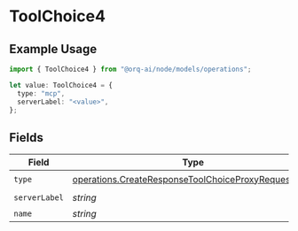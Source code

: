# ToolChoice4

## Example Usage

```typescript
import { ToolChoice4 } from "@orq-ai/node/models/operations";

let value: ToolChoice4 = {
  type: "mcp",
  serverLabel: "<value>",
};
```

## Fields

| Field                                                                                                                      | Type                                                                                                                       | Required                                                                                                                   | Description                                                                                                                |
| -------------------------------------------------------------------------------------------------------------------------- | -------------------------------------------------------------------------------------------------------------------------- | -------------------------------------------------------------------------------------------------------------------------- | -------------------------------------------------------------------------------------------------------------------------- |
| `type`                                                                                                                     | [operations.CreateResponseToolChoiceProxyRequestType](../../models/operations/createresponsetoolchoiceproxyrequesttype.md) | :heavy_check_mark:                                                                                                         | N/A                                                                                                                        |
| `serverLabel`                                                                                                              | *string*                                                                                                                   | :heavy_check_mark:                                                                                                         | N/A                                                                                                                        |
| `name`                                                                                                                     | *string*                                                                                                                   | :heavy_minus_sign:                                                                                                         | N/A                                                                                                                        |